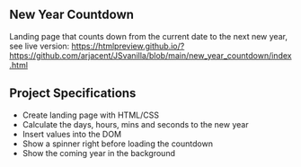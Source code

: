 ## New Year Countdown

Landing page that counts down from the current date to the next new year, see live version:  https://htmlpreview.github.io/?https://github.com/arjacent/JSvanilla/blob/main/new_year_countdown/index.html

## Project Specifications

- Create landing page with HTML/CSS
- Calculate the days, hours, mins and seconds to the new year
- Insert values into the DOM
- Show a spinner right before loading the countdown
- Show the coming year in the background
